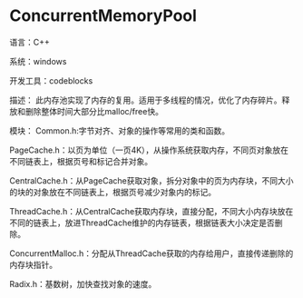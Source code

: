 # ConcurrentMemoryPool

语言：C++

系统：windows

开发工具：codeblocks


描述：
此内存池实现了内存的复用。适用于多线程的情况，优化了内存碎片。释放和删除整体时间大部分比malloc/free快。

模块：
Common.h:字节对齐、对象的操作等常用的类和函数。

PageCache.h：以页为单位（一页4K），从操作系统获取内存，不同页对象放在不同链表上，根据页号和标记合并对象。

CentralCache.h：从PageCache获取对象，拆分对象中的页为内存块，不同大小的块的对象放在不同链表上，根据页号减少对象内的标记。

ThreadCache.h：从CentralCache获取内存块，直接分配，不同大小内存块放在不同的链表上，放进ThreadCache维护的内存链表，根据链表大小决定是否删除。

ConcurrentMalloc.h：分配从ThreadCache获取的内存给用户，直接传递删除的内存块指针。

Radix.h：基数树，加快查找对象的速度。
